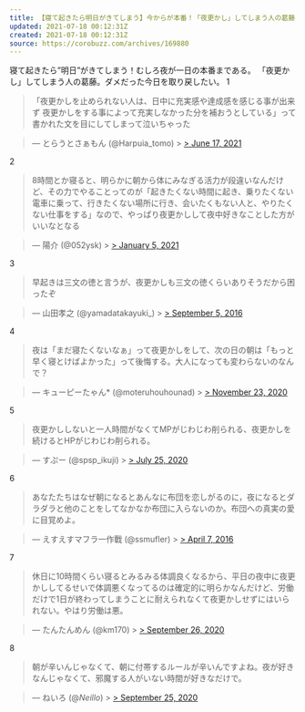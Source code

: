 ```yaml
---
title: 【寝て起きたら明日がきてしまう】今からが本番！「夜更かし」してしまう人の葛藤８選
updated: 2021-07-18 00:12:31Z
created: 2021-07-18 00:12:31Z
source: https://corobuzz.com/archives/169880
---
```


寝て起きたら”明日”がきてしまう！むしろ夜が一日の本番まである。
「夜更かし」してしまう人の葛藤。ダメだった今日を取り戻したい。
1
> 「夜更かしを止められない人は、日中に充実感や達成感を感じる事が出来ず
> 夜更かしをする事によって充実しなかった分を補おうとしている」って書かれた文を目にしてしまって泣いちゃった

> — とらうとさぁもん (@Harpuia_tomo) > [> June 17, 2021](https://twitter.com/Harpuia_tomo/status/1405566478661742594?ref_src=twsrc%5Etfw)

2

> 8時間とか寝ると、明らかに朝から体にみなぎる活力が段違いなんだけど、その力でやることってのが「起きたくない時間に起き、乗りたくない電車に乗って、行きたくない場所に行き、会いたくもない人と、やりたくない仕事をする」なので、やっぱり夜更かしして夜中好きなことした方がいいなとなる

> — 陽介 (@052ysk) > [> January 5, 2021](https://twitter.com/052ysk/status/1346297365792137216?ref_src=twsrc%5Etfw)

3
> 早起きは三文の徳と言うが、夜更かしも三文の徳くらいありそうだから困ったぞ

> — 山田孝之 (@yamadatakayuki_) > [> September 5, 2016](https://twitter.com/yamadatakayuki_/status/772776179631730688?ref_src=twsrc%5Etfw)

4
> 夜は「まだ寝たくないなぁ」って夜更かしをして、次の日の朝は「もっと早く寝とけばよかった」って後悔する。大人になっても変わらないのなんで？

> — キューピーたゃん* (@moteruhouhounad) > [> November 23, 2020](https://twitter.com/moteruhouhounad/status/1331020500332494849?ref_src=twsrc%5Etfw)

5
> 夜更かししないと一人時間がなくてMPがじわじわ削られる、夜更かしを続けるとHPがじわじわ削られる。

> — すぷー (@spsp_ikuji) > [> July 25, 2020](https://twitter.com/spsp_ikuji/status/1287041824477995009?ref_src=twsrc%5Etfw)

6
> あなたたちはなぜ朝になるとあんなに布団を恋しがるのに，夜になるとダラダラと他のことをしてなかなか布団に入らないのか。布団への真実の愛に目覚めよ。

> — えすえすマフラ一作戰 (@ssmufler) > [> April 7, 2016](https://twitter.com/ssmufler/status/718027848095703040?ref_src=twsrc%5Etfw)

7

> 休日に10時間くらい寝るとみるみる体調良くなるから、平日の夜中に夜更かししてるせいで体調悪くなってるのは確定的に明らかなんだけど、労働だけで1日が終わってしまうことに耐えられなくて夜更かしせずにはいられない。やはり労働は悪。

> — たんたんめん (@km170) > [> September 26, 2020](https://twitter.com/km170/status/1309859578645868545?ref_src=twsrc%5Etfw)

8
> 朝が辛いんじゃなくて、朝に付帯するルールが辛いんですよね。夜が好きなんじゃなくて、邪魔する人がいない時間が好きなだけで。

> — ねいろ (@_Neillo_) > [> September 25, 2020](https://twitter.com/_Neillo_/status/1309533314508681216?ref_src=twsrc%5Etfw)